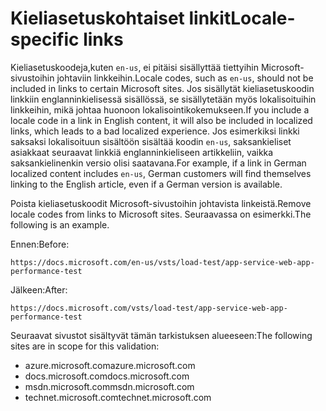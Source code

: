 # <a name="locale-specific-links"></a><span data-ttu-id="cb7c5-101">Kieliasetuskohtaiset linkit</span><span class="sxs-lookup"><span data-stu-id="cb7c5-101">Locale-specific links</span></span>

<span data-ttu-id="cb7c5-102">Kieliasetuskoodeja,kuten `en-us`, ei pitäisi sisällyttää tiettyihin Microsoft-sivustoihin johtaviin linkkeihin.</span><span class="sxs-lookup"><span data-stu-id="cb7c5-102">Locale codes, such as `en-us`, should not be included in links to certain Microsoft sites.</span></span> <span data-ttu-id="cb7c5-103">Jos sisällytät kieliasetuskoodin linkkiin englanninkielisessä sisällössä, se sisällytetään myös lokalisoituihin linkkeihin, mikä johtaa huonoon lokalisointikokemukseen.</span><span class="sxs-lookup"><span data-stu-id="cb7c5-103">If you include a locale code in a link in English content, it will also be included in localized links, which leads to a bad localized experience.</span></span> <span data-ttu-id="cb7c5-104">Jos esimerkiksi linkki saksaksi lokalisoituun sisältöön sisältää koodin `en-us`, saksankieliset asiakkaat seuraavat linkkiä englanninkieliseen artikkeliin, vaikka saksankielinenkin versio olisi saatavana.</span><span class="sxs-lookup"><span data-stu-id="cb7c5-104">For example, if a link in German localized content includes `en-us`, German customers will find themselves linking to the English article, even if a German version is available.</span></span>

<span data-ttu-id="cb7c5-105">Poista kieliasetuskoodit Microsoft-sivustoihin johtavista linkeistä.</span><span class="sxs-lookup"><span data-stu-id="cb7c5-105">Remove locale codes from links to Microsoft sites.</span></span> <span data-ttu-id="cb7c5-106">Seuraavassa on esimerkki.</span><span class="sxs-lookup"><span data-stu-id="cb7c5-106">The following is an example.</span></span>

<span data-ttu-id="cb7c5-107">Ennen:</span><span class="sxs-lookup"><span data-stu-id="cb7c5-107">Before:</span></span>

`https://docs.microsoft.com/en-us/vsts/load-test/app-service-web-app-performance-test`

<span data-ttu-id="cb7c5-108">Jälkeen:</span><span class="sxs-lookup"><span data-stu-id="cb7c5-108">After:</span></span>

`https://docs.microsoft.com/vsts/load-test/app-service-web-app-performance-test`

<span data-ttu-id="cb7c5-109">Seuraavat sivustot sisältyvät tämän tarkistuksen alueeseen:</span><span class="sxs-lookup"><span data-stu-id="cb7c5-109">The following sites are in scope for this validation:</span></span>

- <span data-ttu-id="cb7c5-110">azure.microsoft.com</span><span class="sxs-lookup"><span data-stu-id="cb7c5-110">azure.microsoft.com</span></span>
- <span data-ttu-id="cb7c5-111">docs.microsoft.com</span><span class="sxs-lookup"><span data-stu-id="cb7c5-111">docs.microsoft.com</span></span>
- <span data-ttu-id="cb7c5-112">msdn.microsoft.com</span><span class="sxs-lookup"><span data-stu-id="cb7c5-112">msdn.microsoft.com</span></span>
- <span data-ttu-id="cb7c5-113">technet.microsoft.com</span><span class="sxs-lookup"><span data-stu-id="cb7c5-113">technet.microsoft.com</span></span>